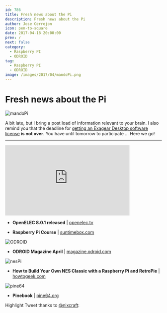 ```yaml
---
id: 786
title: Fresh news about the Pi
description: Fresh news about the Pi
author: Jose Cerrejon
icon: pen-to-square
date: 2017-04-18 20:00:00
prev: /
next: false
category:
  - Raspberry PI
  - ODROID
tag:
  - Raspberry PI
  - ODROID
image: /images/2017/04/mandoPi.png
---
```


# Fresh news about the Pi

![mandoPi](/images/2017/04/mandoPi.png)

A bit late, but I bring a post load of information relevant to your brain. I also remind you that the deadline for [getting an Exagear Desktop software license](/post.php?id=782) **is not over**. You have until tomorrow to participate ... Here we go!

- - -
<iframe width="400" height="225" src="https://www.youtube.com/embed/xiQX0YXYuqU?rel=0" frameborder="0" allowfullscreen></iframe>

* **OpenELEC 8.0.1 released** | [openelec.tv](http://openelec.tv/news/22-releases/184-stable-openelec-8-0-released)

* **Raspberry Pi Course** | [suntimebox.com](http://www.suntimebox.com/raspberry-pi-tutorial-course/)

![ODROID](http://u75174878@misapuntesde.com/images/2017/04/odroid_mag.jpg)

* **ODROID Magazine April** | [magazine.odroid.com](http://magazine.odroid.com/201704)

![nesPi](/images/2017/04/nesPi.png)

* **How to Build Your Own NES Classic with a Raspberry Pi and RetroPie** | [howtogeek.com](https://www.howtogeek.com/286842/how-to-build-your-own-nes-classic-with-a-raspberry-pi-and-retropie)

![pine64](/images/2017/04/pine64.png)

* **Pinebook** | [pine64.org](https://www.pine64.org/?page_id=3707)

Highlight Tweet thanks to [@nixcraft](https://twitter.com/nixcraft/):


